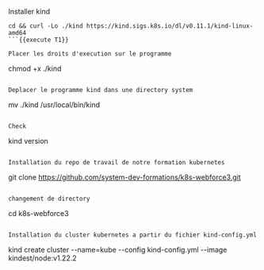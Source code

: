Installer kind
```
cd && curl -Lo ./kind https://kind.sigs.k8s.io/dl/v0.11.1/kind-linux-amd64
```{{execute T1}}

Placer les droits d'execution sur le programme
```
chmod +x ./kind
```{{execute T1}}

Deplacer le programme kind dans une directory system
```
mv ./kind /usr/local/bin/kind 
```{{execute T1}}

Check 
```
kind version 
```{{execute T1}}

Installation du repo de travail de notre formation kubernetes
```
git clone https://github.com/system-dev-formations/k8s-webforce3.git
```{{execute T1}}

changement de directory
```
cd k8s-webforce3
```{{execute T1}}

Installation du cluster kubernetes a partir du fichier kind-config.yml
```
kind create cluster --name=kube --config kind-config.yml --image kindest/node:v1.22.2
```{{execute T1}}


